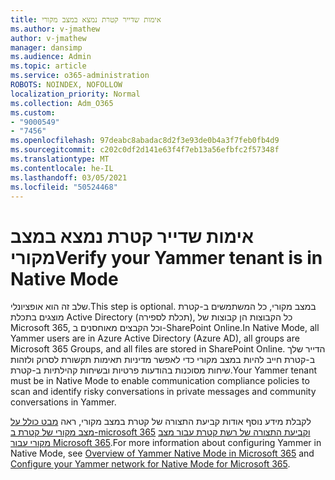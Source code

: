 ```yaml
---
title: אימות שדייר קטרת נמצא במצב מקורי
ms.author: v-jmathew
author: v-jmathew
manager: dansimp
ms.audience: Admin
ms.topic: article
ms.service: o365-administration
ROBOTS: NOINDEX, NOFOLLOW
localization_priority: Normal
ms.collection: Adm_O365
ms.custom:
- "9000549"
- "7456"
ms.openlocfilehash: 97deabc8abadac8d2f3e93de0b4a3f7feb0fb4d9
ms.sourcegitcommit: c202c0df2d141e63f4f7eb13a56efbfc2f57348f
ms.translationtype: MT
ms.contentlocale: he-IL
ms.lasthandoff: 03/05/2021
ms.locfileid: "50524468"
---
```

# <a name="verify-your-yammer-tenant-is-in-native-mode"></a><span data-ttu-id="8e8eb-102">אימות שדייר קטרת נמצא במצב מקורי</span><span class="sxs-lookup"><span data-stu-id="8e8eb-102">Verify your Yammer tenant is in Native Mode</span></span>

<span data-ttu-id="8e8eb-103">שלב זה הוא אופציונלי.</span><span class="sxs-lookup"><span data-stu-id="8e8eb-103">This step is optional.</span></span> <span data-ttu-id="8e8eb-104">במצב מקורי, כל המשתמשים ב-קטרת מוצגים בתכלת Active Directory (תכלת לספירה), כל הקבוצות הן קבוצות של Microsoft 365, וכל הקבצים מאוחסנים ב-SharePoint Online.</span><span class="sxs-lookup"><span data-stu-id="8e8eb-104">In Native Mode, all Yammer users are in Azure Active Directory (Azure AD), all groups are Microsoft 365 Groups, and all files are stored in SharePoint Online.</span></span> <span data-ttu-id="8e8eb-105">הדייר שלך ב-קטרת חייב להיות במצב מקורי כדי לאפשר מדיניות תאימות תקשורת לסרוק ולזהות שיחות מסוכנות בהודעות פרטיות ובשיחות קהילתיות ב-קטרת.</span><span class="sxs-lookup"><span data-stu-id="8e8eb-105">Your Yammer tenant must be in Native Mode to enable communication compliance policies to scan and identify risky conversations in private messages and community conversations in Yammer.</span></span>  
  
<span data-ttu-id="8e8eb-106">לקבלת מידע נוסף אודות קביעת התצורה של קטרת במצב מקורי, ראה [מבט כולל על מצב מקורי של קטרת ב-microsoft 365](https://go.microsoft.com/fwlink/?linkid=2129829) [וקביעת התצורה של רשת קטרת עבור מצב מקורי עבור Microsoft 365](https://go.microsoft.com/fwlink/?linkid=2129772).</span><span class="sxs-lookup"><span data-stu-id="8e8eb-106">For more information about configuring Yammer in Native Mode, see [Overview of Yammer Native Mode in Microsoft 365](https://go.microsoft.com/fwlink/?linkid=2129829) and [Configure your Yammer network for Native Mode for Microsoft 365](https://go.microsoft.com/fwlink/?linkid=2129772).</span></span>
